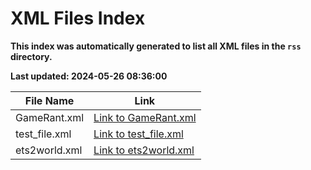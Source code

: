# XML Files Index
**This index was automatically generated to list all XML files in the `rss` directory.**

**Last updated: 2024-05-26 08:36:00**

| File Name | Link |
|-----------|------|
| GameRant.xml | [Link to GameRant.xml](./GameRant.xml) |
| test_file.xml | [Link to test_file.xml](./test_file.xml) |
| ets2world.xml | [Link to ets2world.xml](./ets2world.xml) |
